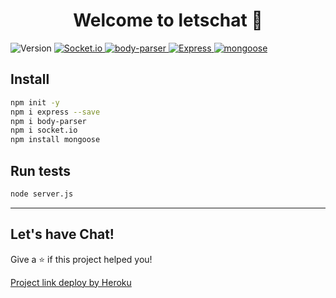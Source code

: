 <h1 align="center">Welcome to letschat 👋</h1>
<p>
  <img alt="Version" src="https://img.shields.io/badge/version-1.0.0-blue.svg?cacheSeconds=2592000" />
   <a href="#" target="_blank">
    <img alt="Socket.io" src="https://img.shields.io/badge/socket.io-4.1.2-blue" />
  </a>
  </a>
   <a href="#" target="_blank">
    <img alt="body-parser" src="https://img.shields.io/badge/body--parser-1.19.0-yellowgreen" />
  </a>
  <a href="#" target="_blank">
    <img alt="Express" src="https://img.shields.io/badge/Express-4.17.1-lightgrey" />
  </a>
  <a href="#" target="_blank">
    <img alt="mongoose" src="https://img.shields.io/badge/mongoose-5.12.12-brightgreen" />
  </a>
</p>

## Install

```sh
npm init -y
npm i express --save
npm i body-parser
npm i socket.io
npm install mongoose
```

## Run tests

```sh
node server.js
```

***
## Let's have Chat!

Give a ⭐️ if this project helped you!

[Project link deploy by Heroku](https://letschatsapp.herokuapp.com/)

